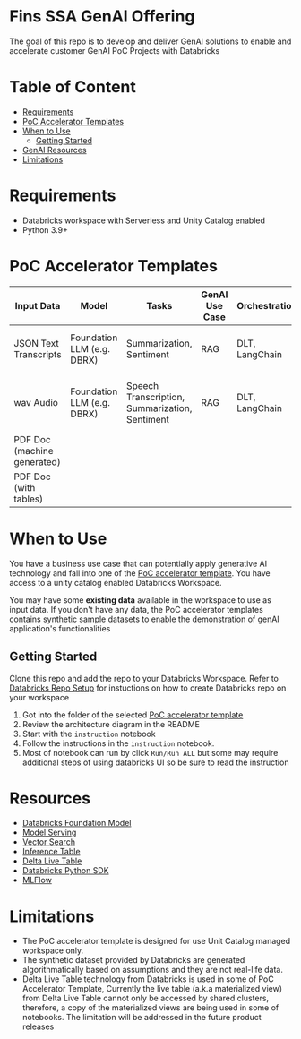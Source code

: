 # Fins SSA GenAI Offering <!-- omit in toc -->

The goal of this repo is to develop and deliver GenAI solutions to enable and accelerate customer GenAI PoC Projects with Databricks

# Table of Content <!-- omit in toc -->
- [Requirements](#requirements)
- [PoC Accelerator Templates](#poc-accelerator-templates)
- [When to Use](#when-to-use)
  - [Getting Started](#getting-started)
- [GenAI Resources](#genai-resources)
- [Limitations](#limitations)

# Requirements

* Databricks workspace with Serverless and Unity Catalog enabled
* Python 3.9+

# PoC Accelerator Templates

| Input Data  | Model     | Tasks           | GenAI Use Case | Orchestration | Business Application | PoC Template     |
|-------------|-----------|-----------------|----------------|--------------|----------------------|-------------------|
| JSON Text Transcripts | Foundation LLM (e.g. DBRX) | Summarization, Sentiment | RAG | DLT, LangChain | Customer Call Center | [Call Center Transcript RAG Apps](./call_center_genAI_apps/transcripts_summarization_rag_chatbot/) |
| wav Audio | Foundation LLM (e.g. DBRX) | Speech Transcription, Summarization, Sentiment | RAG | DLT, LangChain | Customer Call Center | [Call Center Audio to Text RAG Apps](./call_center_genAI_apps/call_center_genAI_apps/audio_transcription_summariztaion_rag_chatbot/) |
| PDF Doc (machine generated) |           |           |                    |            |             |           |
| PDF Doc (with tables) |           |           |                    |            |             |           |


# When to Use

You have a business use case that can potentially apply generative AI technology and fall into one of the [PoC accelerator template](#poc-accelerator-templates). You have access to a unity catalog enabled Databricks Workspace.

You may have some **existing data** available in the workspace to use as input data. If you don't have any data, the PoC accelerator templates contains synthetic sample datasets to enable the demonstration of genAI application's functionalities

## Getting Started

Clone this repo and add the repo to your Databricks Workspace. Refer to [Databricks Repo Setup](https://docs.databricks.com/en/repos/repos-setup.html) for instuctions on how to create Databricks repo on your workspace

1. Got into the folder of the selected [PoC accelerator template](#poc-accelerator-templates)
2. Review the architecture diagram in the README
3. Start with the `instruction` notebook
4. Follow the instructions in the `instruction` notebook.
5. Most of notebook can run by click `Run/Run ALL` but some may require additional steps of using databricks UI so be sure to read the instruction


# Resources

* [Databricks Foundation Model](https://learn.microsoft.com/en-us/azure/databricks/machine-learning/model-serving/foundation-models)
* [Model Serving](https://learn.microsoft.com/en-us/azure/databricks/machine-learning/model-serving/)
* [Vector Search](https://learn.microsoft.com/en-us/azure/databricks/generative-ai/vector-search)
* [Inference Table](https://learn.microsoft.com/en-us/azure/databricks/machine-learning/model-serving/inference-tables)
* [Delta Live Table](https://learn.microsoft.com/en-us/azure/databricks/delta-live-tables/)
* [Databricks Python SDK](https://databricks-sdk-py.readthedocs.io/en/latest/#)
* [MLFlow](https://learn.microsoft.com/en-us/azure/databricks/mlflow/)

# Limitations

* The PoC accelerator template is designed for use Unit Catalog managed workspace only.
* The synthetic dataset provided by Databricks are generated algorithmatically based on assumptions and they are not real-life data.
* Delta Live Table technology from Databricks is used in some of PoC Accelerator Template, Currently the live table (a.k.a materialized view) from Delta Live Table cannot only be accessed by shared clusters, therefore, a copy of the materialized views are being used in some of notebooks. The limitation will be addressed in the future product releases

